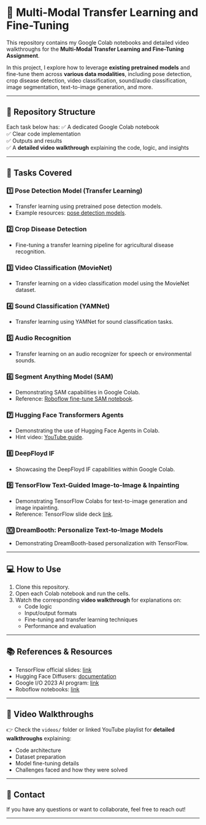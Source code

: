 # 🧠 Multi-Modal Transfer Learning and Fine-Tuning

This repository contains my Google Colab notebooks and detailed video walkthroughs for the **Multi-Modal Transfer Learning and Fine-Tuning Assignment**.

In this project, I explore how to leverage **existing pretrained models** and fine-tune them across **various data modalities**, including pose detection, crop disease detection, video classification, sound/audio classification, image segmentation, text-to-image generation, and more.

---

## 📂 Repository Structure

Each task below has:
✅ A dedicated Google Colab notebook  
✅ Clear code implementation  
✅ Outputs and results  
✅ A **detailed video walkthrough** explaining the code, logic, and insights

---

## 🚀 Tasks Covered

### 1️⃣ Pose Detection Model (Transfer Learning)
- Transfer learning using pretrained pose detection models.
- Example resources: [pose detection models](https://github.com/roboflow/notebooks).

### 2️⃣ Crop Disease Detection
- Fine-tuning a transfer learning pipeline for agricultural disease recognition.

### 3️⃣ Video Classification (MovieNet)
- Transfer learning on a video classification model using the MovieNet dataset.

### 4️⃣ Sound Classification (YAMNet)
- Transfer learning using YAMNet for sound classification tasks.

### 5️⃣ Audio Recognition
- Transfer learning on an audio recognizer for speech or environmental sounds.

### 6️⃣ Segment Anything Model (SAM)
- Demonstrating SAM capabilities in Google Colab.
- Reference: [Roboflow fine-tune SAM notebook](https://github.com/roboflow/notebooks/blob/main/notebooks/fine-tune-sam-2.1.ipynb).

### 7️⃣ Hugging Face Transformers Agents
- Demonstrating the use of Hugging Face Agents in Colab.
- Hint video: [YouTube guide](https://www.youtube.com/watch?v=ERpxHVIXRQU&t=391s).

### 8️⃣ DeepFloyd IF
- Showcasing the DeepFloyd IF capabilities within Google Colab.

### 9️⃣ TensorFlow Text-Guided Image-to-Image & Inpainting
- Demonstrating TensorFlow Colabs for text-to-image generation and image inpainting.
- Reference: TensorFlow slide deck [link](https://docs.google.com/presentation/d/1UxtHDwjViC7VpSb0zB-kajGQ-TwznQmc-7LsbHRfO3s/edit#slide=id.g24036aab941_0_148).

### 🔟 DreamBooth: Personalize Text-to-Image Models
- Demonstrating DreamBooth-based personalization with TensorFlow.

---

## 💻 How to Use

1. Clone this repository.
2. Open each Colab notebook and run the cells.
3. Watch the corresponding **video walkthrough** for explanations on:
   - Code logic  
   - Input/output formats  
   - Fine-tuning and transfer learning techniques  
   - Performance and evaluation

---

## 📚 References & Resources

- TensorFlow official slides: [link](https://docs.google.com/presentation/d/1UxtHDwjViC7VpSb0zB-kajGQ-TwznQmc-7LsbHRfO3s/edit#slide=id.g24036aab941_0_148)
- Hugging Face Diffusers: [documentation](https://huggingface.co/docs/diffusers/using-diffusers/controlling_generation)
- Google I/O 2023 AI program: [link](https://io.google/2023/program/?q=ai)
- Roboflow notebooks: [link](https://github.com/roboflow/notebooks)

---

## 🎥 Video Walkthroughs

👉 Check the `videos/` folder or linked YouTube playlist for **detailed walkthroughs** explaining:
- Code architecture
- Dataset preparation
- Model fine-tuning details
- Challenges faced and how they were solved

---

## 📧 Contact

If you have any questions or want to collaborate, feel free to reach out!

---

